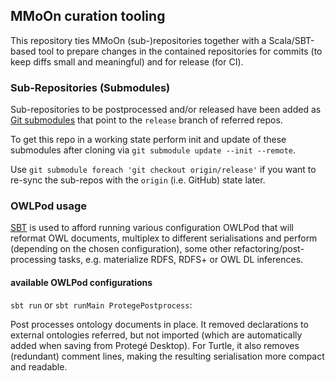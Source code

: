 ## MMoOn curation tooling

This repository ties MMoOn (sub-)repositories together with a Scala/SBT-based
tool to prepare changes in the contained repositories for commits (to keep diffs
small and meaningful) and for release (for CI).

### Sub-Repositories (Submodules)

Sub-repositories to be postprocessed and/or released have been added as 
[Git submodules](https://git-scm.com/book/en/v2/Git-Tools-Submodules) that
point to the `release` branch of referred repos.

To get this repo in a working state perform init and update of these 
submodules after cloning via `git submodule update --init --remote`.

Use `git submodule foreach 'git checkout origin/release'` if you want to 
re-sync the sub-repos with the `origin` (i.e. GitHub) state later.

### OWLPod usage

[SBT](http://www.scala-sbt.org) is used to afford running various configuration
OWLPod that will reformat OWL documents, multiplex to different serialisations and
perform (depending on the chosen configuration), some other refactoring/post-processing
tasks, e.g. materialize RDFS, RDFS+ or OWL DL inferences.

#### available OWLPod configurations

`sbt run` or `sbt runMain ProtegePostprocess`:

Post processes ontology documents in place. It removed declarations to external 
ontologies referred, but not imported (which are automatically added when saving from
Protegé Desktop). For Turtle, it also removes (redundant) comment lines, making the
resulting serialisation more compact and readable.


